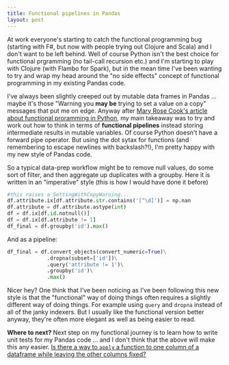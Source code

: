 ```yaml
---
title: Functional pipelines in Pandas
layout: post
---
```

At work everyone's starting to catch the functional programming bug (starting with F#, but now with people trying out Clojure and Scala) and I don't want to be left behind. Well of course Python isn't the best choice for functional prgramming (no tail-call recursion etc.) and I'm starting to play with Clojure (with Flambo for Spark), but in the mean time I've been wanting to try and wrap my head around the "no side effects" concept of functional programming in my existing Pandas code.

I've always been slightly creeped out by mutable data frames in Pandas ... maybe it's those "Warning you **may be** trying to set a value on a copy" messages that put me on edge. Anyway after [Mary Rose Cook's article about functional proramming in Python][1], my main takeaway was to try and work out how to think in terms of **functional pipelines** instead storing intermediate results in mutable variables. Of course Python doesn't have a forward pipe operator. But using the dot sytax for functions (and remembering to escape newlines with backslash?!), I'm pretty happy with my new style of Pandas code.

So a typical data-prep workflow might be to remove null values, do some sort of filter, and then aggregate up  duplicates with a groupby. Here it is written in an "imperative" style (this is how I would have done it before)

```python
#this raises a SettingWithCopyWarning...
df.attribute.ix[df.attribute.str.contains('[^\d]')] = np.nan   
df.attribute = df.attribute.astype(int)
df = df.ix[df.id.notnull()]
df = df.ix[df.attribute != 1]
df_final = df.groupby('id').max()
```
And as a pipeline:

```python
df_final = df.convert_objects(convert_numeric=True)\
             .dropna(subset=['id'])\
             .query('attribute != 1')\
             .groupby('id')\
             .max()
```

Nicer hey? One think that I've been noticing as I've been following this new style is that the "functional" way of doing things often requires a  slightly different way of doing things. For example using `query` and `dropna` instead of all of the janky indexers. But I usually like the functional version better anyway, they're often more elegant as well as being easier to read.

**Where to next?** Next step on my functional journey is to learn how to write unit tests for my Pandas code ... and I don't think that the above will make this any easier. [Is there a way to `apply` a function to one column of a dataframe while leaving the other columns fixed?][2]


[1]: http://maryrosecook.com/blog/post/a-practical-introduction-to-functional-programming
[2]:http://stackoverflow.com/questions/33074132/is-there-a-way-to-apply-a-function-to-one-column-of-a-dataframe-while-leaving?noredirect=1#comment53965810_33074132
